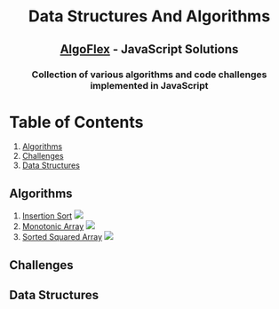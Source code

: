 <div align="center">
<!-- Title: -->
  <h1>Data Structures And Algorithms</h1>
  <h2><a href="https://github.com/AlgoFlex/javascript-solutions">AlgoFlex</a> - JavaScript Solutions</h2> 

<!-- Short description: -->
<h3>Collection of various algorithms and code challenges implemented in JavaScript</h3>
</div>

# Table of Contents

1. [Algorithms](#algorithms)
2. [Challenges](#challenges)
3. [Data Structures](#data_structures)


<div id="algorithms"></div>

## Algorithms

1. [Insertion Sort](https://github.com/AlgoFlex/javascript-solutions/blob/main/algorithms/sorting/insertion-sort/insertion-sort.js) <img src="https://img.shields.io/badge/-Easy-brightgreen" />
2. [Monotonic Array](https://github.com/AlgoFlex/javascript-solutions/blob/main/algorithms/sorting/monotonic-array/monotonic-array.js) <img src="https://img.shields.io/badge/-Easy-brightgreen" />
3. [Sorted Squared Array](https://github.com/AlgoFlex/javascript-solutions/blob/main/algorithms/sorted-squared-array/sorted-squared-array.js) <img src="https://img.shields.io/badge/-Easy-brightgreen" />

<div id="challenges"></div>

## Challenges

<div id="data_structures"></div>

## Data Structures